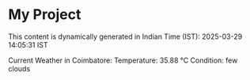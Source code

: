 # My Project

This content is dynamically generated in Indian Time (IST): 2025-03-29 14:05:31 IST


Current Weather in Coimbatore:
Temperature: 35.88 °C
Condition: few clouds
